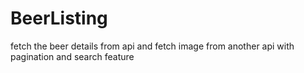 # BeerListing
fetch the beer details from api and fetch image from another api with pagination and search feature
